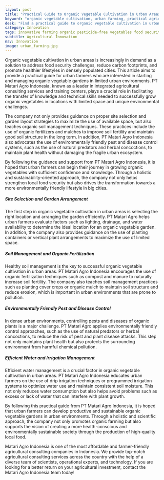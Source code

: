 ```yaml
---
layout: post
title: "Practical Guide to Organic Vegetable Cultivation in Urban Areas"
keyword: "organic vegetable cultivation, urban farming, practical agricultural guide, PT Matari Agro, agricultural consultant, integrated agricultural training"
desk: "Find a practical guide to organic vegetable cultivation in urban areas through this article. PT Matari Agro Indonesia as an integrated agricultural consultant and training center shares the latest knowledge and techniques in supporting the growth of organic farming in urban environments"
category: Innovation
tags: innovative farming organic pesticide-free vegetables food security consultant
subtitle: Agricultural Innovation
nav: Innovation
image: urban_farming.jpg
---
```


Organic vegetable cultivation in urban areas is increasingly in demand as a solution to address food security challenges, reduce carbon footprints, and promote healthier lifestyles in densely populated cities. This article aims to provide a practical guide for urban farmers who are interested in starting and managing organic vegetable gardens in limited urban environments. PT Matari Agro Indonesia, known as a leader in integrated agricultural consulting services and training centers, plays a crucial role in facilitating the transfer of knowledge and technical skills needed to successfully grow organic vegetables in locations with limited space and unique environmental challenges.

The company not only provides guidance on proper site selection and garden layout strategies to maximize the use of available space, but also teaches organic soil management techniques. These practices include the use of organic fertilizers and mulches to improve soil fertility and maintain good soil structure in the long term. In addition, PT Matari Agro Indonesia also advocates the use of environmentally friendly pest and disease control systems, such as the use of natural predators and herbal concoctions, to maintain plant health without damaging the fragile urban ecosystem.

By following the guidance and support from PT Matari Agro Indonesia, it is hoped that urban farmers can begin their journey in growing organic vegetables with sufficient confidence and knowledge. Through a holistic and sustainability-oriented approach, the company not only helps strengthen local food security but also drives the transformation towards a more environmentally friendly lifestyle in big cities.

##### Site Selection and Garden Arrangement
The first step in organic vegetable cultivation in urban areas is selecting the right location and arranging the garden efficiently. PT Matari Agro helps urban farmers evaluate factors such as lighting, drainage, and water availability to determine the ideal location for an organic vegetable garden. In addition, the company also provides guidance on the use of planting containers or vertical plant arrangements to maximize the use of limited space.

##### Soil Management and Organic Fertilization
Healthy soil management is the key to successful organic vegetable cultivation in urban areas. PT Matari Agro Indonesia encourages the use of organic fertilization techniques such as compost and manure to naturally increase soil fertility. The company also teaches soil management practices such as planting cover crops or organic mulch to maintain soil structure and reduce erosion, which is important in urban environments that are prone to pollution.

##### Environmentally Friendly Pest and Disease Control
In dense urban environments, controlling pests and diseases of organic plants is a major challenge. PT Matari Agro applies environmentally friendly control approaches, such as the use of natural predators or herbal concoctions, to reduce the risk of pest and plant disease attacks. This step not only maintains plant health but also protects the surrounding environment from harmful chemical pollution.

##### Efficient Water and Irrigation Management
Efficient water management is a crucial factor in organic vegetable cultivation in urban areas. PT Matari Agro Indonesia educates urban farmers on the use of drip irrigation techniques or programmed irrigation systems to optimize water use and maintain consistent soil moisture. This not only reduces water consumption but also helps avoid problems such as excess or lack of water that can interfere with plant growth.

By following this practical guide from PT Matari Agro Indonesia, it is hoped that urban farmers can develop productive and sustainable organic vegetable gardens in urban environments. Through a holistic and scientific approach, the company not only promotes organic farming but also supports the vision of creating a more health-conscious and environmentally sustainable society through the production of high-quality local food.

Matari Agro Indonesia is one of the most affordable and farmer-friendly agricultural consulting companies in Indonesia. We provide top-notch agricultural consulting services across the country with the help of a diverse team of scientists, operational experts, and technology. If you are looking for a better return on your agricultural investment, contact the Matari Agro Indonesia team today!
